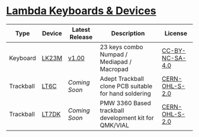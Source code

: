# [Lambda Keyboards & Devices](https://lambdakb.dev)

| Type      | Device  | Latest Release       | Description                                           | License           |
| --------- | ------- | -------------------- | ----------------------------------------------------- | ----------------- |
| Keyboard  | [LK23M] | [v1.00][LK23M v1.00] | 23 keys combo Numpad / Mediapad / Macropad            | [CC-BY-NC-SA-4.0] |
| Trackball | [LT6C]  | _Coming Soon_        | Adept Trackball clone PCB suitable for hand soldering | [CERN-OHL-S-2.0]  |
| Trackball | [LT7DK] | _Coming Soon_        | PMW 3360 Based trackball development kit for QMK/VIAL | [CERN-OHL-S-2.0]  |

[LK23M]: https://github.com/lambdakb/keyboard-lk23m
[LK23M Doc]: https://lambdakb.dev/devices/lk23m/
[LK23M v1.00]: https://github.com/lambdakb/keyboard-lk23m/releases/tag/v1.00
[LT6C]: https://github.com/lambdakb/trackball-lt6c
[LT6C Doc]: https://lambdakb.dev/devices/lt6c/
[LT7DK]: https://github.com/lambdakb/trackball-lt7dk
[LT7DK Doc]: https://lambdakb.dev/devices/lt6dk/
[CC-BY-NC-SA-4.0]: https://creativecommons.org/licenses/by-nc-sa/4.0/
[CERN-OHL-S-2.0]: https://opensource.org/license/cern-ohl-s
